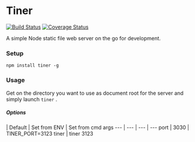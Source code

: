 # Tiner

[![Build Status](https://travis-ci.org/sevastos/tiner.png?branch=master)](https://travis-ci.org/sevastos/tiner) [![Coverage Status](https://coveralls.io/repos/sevastos/tiner/badge.png)](https://coveralls.io/r/sevastos/tiner)

A simple Node static file web server on the go for development.

### Setup

` npm install tiner -g `

### Usage
Get on the directory you want to use as document root for the server
and simply launch `tiner` .

##### Options

  | Default | Set from ENV | Set from cmd args
--- | --- | --- | ---
port | 3030 | TINER_PORT=3123 tiner | tiner 3123

